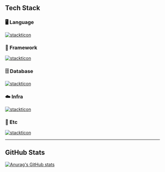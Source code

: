 

## Tech Stack 


### 🖥️ Language
[![stackticon](https://firebasestorage.googleapis.com/v0/b/stackticon-81399.appspot.com/o/images%2F1740093485317?alt=media&token=d1875a2f-c37a-4c93-b7f3-2fe2bec10e61)](https://github.com/msdio/stackticon)

### 🚀 Framework
[![stackticon](https://firebasestorage.googleapis.com/v0/b/stackticon-81399.appspot.com/o/images%2F1740093356164?alt=media&token=ac71e603-eb63-4711-a056-486b08a39f6f)](https://github.com/msdio/stackticon)

### 🗄️ Database
[![stackticon](https://firebasestorage.googleapis.com/v0/b/stackticon-81399.appspot.com/o/images%2F1740099480729?alt=media&token=2b99edc7-188f-4db7-8027-447c400ae2a8)](https://github.com/msdio/stackticon)

### ☁️ Infra
[![stackticon](https://firebasestorage.googleapis.com/v0/b/stackticon-81399.appspot.com/o/images%2F1740093627813?alt=media&token=a9392ad2-bd39-4ddd-be4c-4da5d263abc8)](https://github.com/msdio/stackticon)

### 🔧 Etc
[![stackticon](https://firebasestorage.googleapis.com/v0/b/stackticon-81399.appspot.com/o/images%2F1740093537570?alt=media&token=ccf7c772-f26b-4ae3-b953-8fa1bf59c24c)](https://github.com/msdio/stackticon)

---

## GitHub Stats   

[![Anurag's GitHub stats](https://github-readme-stats.vercel.app/api?username=KIPUMP&show_icons=true&theme=dark)](https://github.com/anuraghazra/github-readme-stats)


